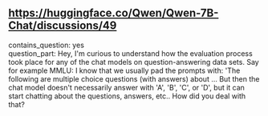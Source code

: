 ## https://huggingface.co/Qwen/Qwen-7B-Chat/discussions/49

contains_question: yes  
question_part: Hey, I'm curious to understand how the evaluation process took place for any of the chat models on question-answering data sets. Say for example MMLU: I know that we usually pad the prompts with: 'The following are multiple choice questions (with answers) about <subject> ... But then the chat model doesn't necessarily answer with 'A', 'B', 'C', or 'D', but it can start chatting about the questions, answers, etc.. How did you deal with that?